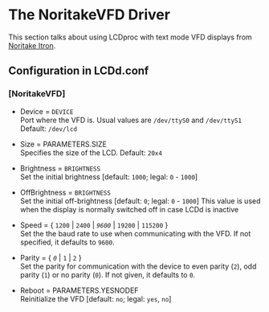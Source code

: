 # The NoritakeVFD Driver

This section talks about using LCDproc with text mode VFD displays from
[Noritake Itron](http://www.noritake-itron.com/).

## Configuration in LCDd.conf

### \[NoritakeVFD\]

  - Device = `DEVICE`  
    Port where the VFD is. Usual values are `/dev/ttyS0` and
    `/dev/ttyS1` Default: `/dev/lcd`

  - Size = PARAMETERS.SIZE  
    Specifies the size of the LCD. Default: `20x4`

  - Brightness = `BRIGHTNESS`  
    Set the initial brightness \[default: `1000`; legal: `0` - `1000`\]

  - OffBrightness = `BRIGHTNESS`  
    Set the initial off-brightness \[default: `0`; legal: `0` - `1000`\]
    This value is used when the display is normally switched off in case
    LCDd is inactive

  - Speed = { `1200` | `2400` | *`9600`* | `19200` | `115200` }  
    Set the the baud rate to use when communicating with the VFD. If not
    specified, it defaults to `9600`.

  - Parity = { *`0`* | `1` | `2` }  
    Set the parity for communication with the device to even parity
    (`2`), odd parity (`1`) or no parity (`0`). If not given, it
    defaults to `0`.

  - Reboot = PARAMETERS.YESNODEF  
    Reinitialize the VFD \[default: `no`; legal: `yes`, `no`\]
